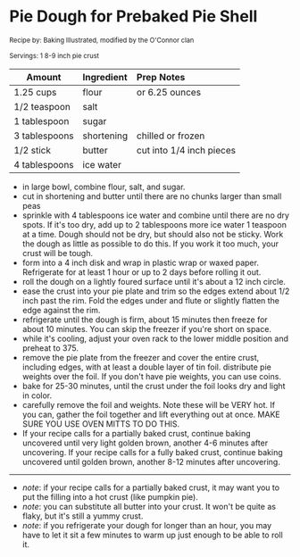 # Pie Dough for Prebaked Pie Shell

<small>Recipe by: Baking Illustrated, modified by the O'Connor clan</small>

<small>Servings: 1 8-9 inch pie crust</small>

| Amount          | Ingredient      | Prep Notes               |
| --------------- | :-------------- | :----------------------- |
| 1.25 cups       | flour           | or 6.25 ounces           |
| 1/2 teaspoon    | salt            |                          |
| 1 tablespoon    | sugar           |                          |
| 3 tablespoons   | shortening      | chilled or frozen        |
| 1/2 stick       | butter          | cut into 1/4 inch pieces |
| 4 tablespoons   | ice water       |                          |

- in large bowl, combine flour, salt, and sugar.
- cut in shortening and butter until there are no chunks larger than small peas
- sprinkle with 4 tablespoons ice water and combine until there are no dry spots. If it's too dry, add up to 2 tablespoons more ice water 1 teaspoon at a time. Dough should not be dry, but should also not be sticky. Work the dough as little as possible to do this. If you work it too much, your crust will be tough.
- form into a 4 inch disk and wrap in plastic wrap or waxed paper. Refrigerate for at least 1 hour or up to 2 days before rolling it out.
- roll the dough on a lightly foured surface until it's about a 12 inch circle.
- ease the crust into your pie plate and trim so the edges extend about 1/2 inch past the rim. Fold the edges under and flute or slightly flatten the edge against the rim.
- refrigerate until the dough is firm, about 15 minutes then freeze for about 10 minutes. You can skip the freezer if you're short on space.
- while it's cooling, adjust your oven rack to the lower middle position and preheat to 375.
- remove the pie plate from the freezer and cover the entire crust, including edges, with at least a double layer of tin foil. distribute pie weights over the foil. If you don't have pie weights, you can use coins.
- bake for 25-30 minutes, until the crust under the foil looks dry and light in color.
- carefully remove the foil and weights. Note these will be VERY hot. If you can, gather the foil together and lift everything out at once. MAKE SURE YOU USE OVEN MITTS TO DO THIS.
- If your recipe calls for a partially baked crust, continue baking uncovered until very light golden brown, another 4-6 minutes after uncovering. If your recipe calls for a fully baked crust, continue baking uncovered until golden brown, another 8-12 minutes after uncovering.

-----

- _note_: if your recipe calls for a partially baked crust, it may want you to put the filling into a hot crust (like pumpkin pie). 
- _note_: you can substitute all butter into your crust. It won't be quite as flaky, but it's still a yummy crust.
- _note_: if you refrigerate your dough for longer than an hour, you may have to let it sit a few minutes to warm up just enough to be able to roll it.